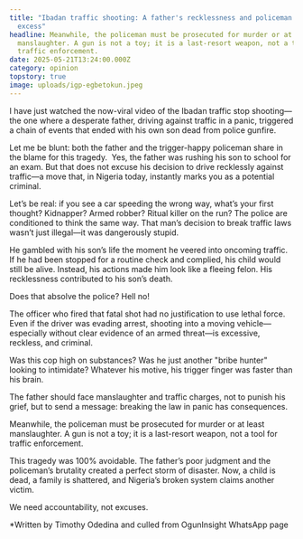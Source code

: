 ```yaml
---
title: "Ibadan traffic shooting: A father's recklessness and policeman's lethal
  excess"
headline: Meanwhile, the policeman must be prosecuted for murder or at least
  manslaughter. A gun is not a toy; it is a last-resort weapon, not a tool for
  traffic enforcement.  
date: 2025-05-21T13:24:00.000Z
category: opinion
topstory: true
image: uploads/igp-egbetokun.jpeg
---
```

I have just watched the now-viral video of the Ibadan traffic stop shooting—the one where a desperate father, driving against traffic in a panic, triggered a chain of events that ended with his own son dead from police gunfire. 


Let me be blunt: both the father and the trigger-happy policeman share in the blame for this tragedy. 
Yes, the father was rushing his son to school for an exam. But that does not excuse his decision to drive recklessly against traffic—a move that, in Nigeria today, instantly marks you as a potential criminal. 


Let’s be real: if you see a car speeding the wrong way, what’s your first thought? Kidnapper? Armed robber? Ritual killer on the run? The police are conditioned to think the same way. That man’s decision to break traffic laws wasn’t just illegal—it was dangerously stupid. 


He gambled with his son’s life the moment he veered into oncoming traffic. If he had been stopped for a routine check and complied, his child would still be alive. Instead, his actions made him look like a fleeing felon. His recklessness contributed to his son’s death. 


Does that absolve the police? Hell no!  


The officer who fired that fatal shot had no justification to use lethal force. Even if the driver was evading arrest, shooting into a moving vehicle—especially without clear evidence of an armed threat—is excessive, reckless, and criminal. 


Was this cop high on substances? Was he just another "bribe hunter" looking to intimidate? Whatever his motive, his trigger finger was faster than his brain.  

The father should face manslaughter and traffic charges, not to punish his grief, but to send a message: breaking the law in panic has consequences. 


Meanwhile, the policeman must be prosecuted for murder or at least manslaughter. A gun is not a toy; it is a last-resort weapon, not a tool for traffic enforcement.  


This tragedy was 100% avoidable. The father’s poor judgment and the policeman’s brutality created a perfect storm of disaster. Now, a child is dead, a family is shattered, and Nigeria’s broken system claims another victim. 


We need accountability, not excuses.  

\*Written by Timothy Odedina and culled from OgunInsight WhatsApp page
